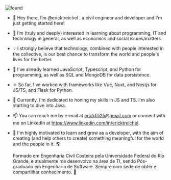 ![found](https://user-images.githubusercontent.com/106178471/176327973-acd20274-76a5-4f5c-8556-be5d65d489b2.jpg)



- 👋 Hey there, I’m @ericktreichel , a civil engineer and developer and I'm just getting started here!
- 👀 I’m (truly and deeply) interested in learning about programming, IT and technology in general, as well as economics and social issues/matters.
- 💡 I strongly believe that technology, combined with people interested in the collective, is our best chance to transform the world and people's lives for the better.
- 🐥 I've already learned JavaScript, Typescript, and Python for programming, as well as SQL and MongoDB for data persistence.
- ⚛ So far, I've worked with frameworks like Vue, Nuxt, and Nestjs for JS/TS, and Flask for Python.
- 🌱 Currently, I'm dedicated to honing my skills in JS and TS. I'm also starting to dive into Java.
- 📫 You can reach me by e-mail at erickfili25@gmail.com or connect with me on LinkedIn at https://www.linkedin.com/in/ericktreichel.
- 🚀 I'm highly motivated to learn and grow as a developer, with the aim of creating (and help others to create) something meaningful for the world and the people in it. 🌎

  Formado em Engenharia Civil Costeira pela Universidade Federal do Rio Grande, e atualmente me desenvolvo na área de TI, sendo Pós-graduado em Engenharia de Software.
Sempre com sede de obter e compartilhar conhecimento. 🔁

<!---
ericktreichel/ericktreichel is a ✨ special ✨ repository because its `README.md` (this file) appears on your GitHub profile.
You can click the Preview link to take a look at your changes.
--->
